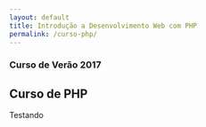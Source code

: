 ```yaml
---
layout: default
title: Introdução a Desenvolvimento Web com PHP
permalink: /curso-php/
---
```


### Curso de Verão 2017

## Curso de PHP

Testando
